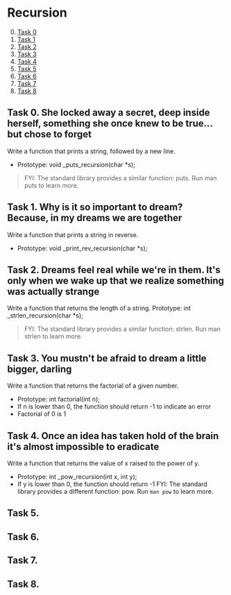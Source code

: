 # Recursion

0. [Task 0](#task0)
1. [Task 1](#task1)
2. [Task 2](#task2)
3. [Task 3](#task3)
4. [Task 4](#task4)
5. [Task 5](#task5)
6. [Task 6](#task6)
7. [Task 7](#task7)
8. [Task 8](#task8)

## Task 0.<a name="task0"></a> She locked away a secret, deep inside herself, something she once knew to be true... but chose to forget
Write a function that prints a string, followed by a new line.
- Prototype: void \_puts_recursion(char \*s);
> FYI: The standard library provides a similar function: puts. Run man puts to learn more.

## Task 1.<a name="task1"></a> Why is it so important to dream? Because, in my dreams we are together
Write a function that prints a string in reverse.
- Prototype: void \_print_rev_recursion(char \*s);

## Task 2.<a name="task2"></a>  Dreams feel real while we're in them. It's only when we wake up that we realize something was actually strange
Write a function that returns the length of a string.
Prototype: int \_strlen_recursion(char \*s);
> FYI: The standard library provides a similar function: strlen. Run man strlen to learn more.

## Task 3.<a name="task3"></a> You mustn't be afraid to dream a little bigger, darling
Write a function that returns the factorial of a given number.
- Prototype: int factorial(int n);
- If n is lower than 0, the function should return -1 to indicate an error
- Factorial of 0 is 1

## Task 4.<a name="task4"></a> Once an idea has taken hold of the brain it's almost impossible to eradicate
Write a function that returns the value of x raised to the power of y.
- Prototype: int \_pow_recursion(int x, int y);
- If y is lower than 0, the function should return -1
FYI: The standard library provides a different function: pow. Run ``` man pow ``` to learn more.

## Task 5.<a name="task5"></a>
## Task 6.<a name="task6"></a>
## Task 7.<a name="task7"></a>
## Task 8.<a name="task8"></a>

